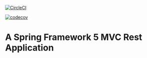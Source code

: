[![CircleCI](https://circleci.com/gh/jsjackson263/jsj-spring5-mvc-rest.svg?style=svg)](https://circleci.com/gh/jsjackson263/jsj-spring5-mvc-rest)

[![codecov](https://codecov.io/gh/jsjackson263/jsj-spring5-mvc-rest/branch/master/graph/badge.svg)](https://codecov.io/gh/jsjackson263/jsj-spring5-mvc-rest)

# A Spring Framework 5 MVC Rest Application

